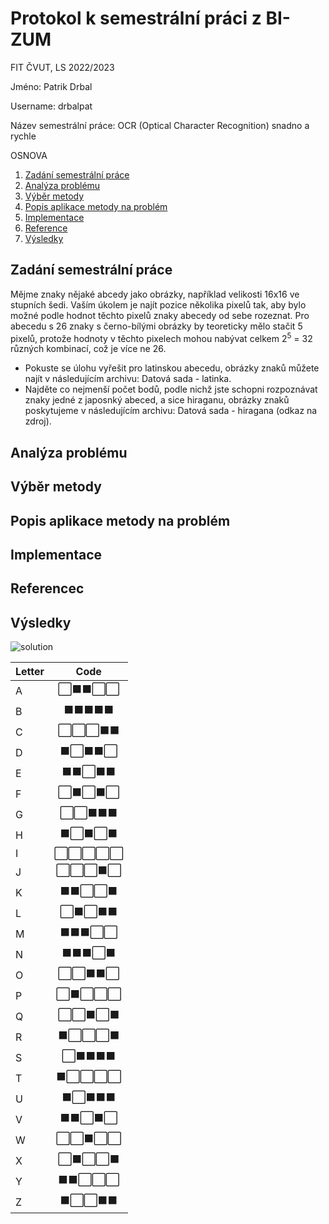 # Protokol k semestrální práci z BI-ZUM

FIT ČVUT, LS 2022/2023

Jméno: Patrik Drbal

Username: drbalpat

Název semestrální práce: OCR (Optical Character Recognition) snadno a rychle

OSNOVA
1. [Zadání semestrální práce](#zadání-semestrální-práce)
2. [Analýza problému](#analýza-problému)
3. [Výběr metody](#výběr-metody)
4. [Popis aplikace metody na problém](#popis-aplikace-metody-na-problém)
5. [Implementace](#implementace)
6. [Reference](#reference)
7. [Výsledky](#výsledky)


## Zadání semestrální práce

Mějme znaky nějaké abcedy jako obrázky, například velikosti 16x16 ve stupních šedi. Vaším úkolem je najít pozice několika pixelů tak, aby bylo možné podle hodnot těchto pixelů znaky abecedy od sebe rozeznat. Pro abecedu s 26 znaky s černo-bílými obrázky by teoreticky mělo stačit 5 pixelů, protože hodnoty v těchto pixelech mohou nabývat celkem 2<sup>5</sup> = 32 různých kombinací, což je více ne 26.

- Pokuste se úlohu vyřešit pro latinskou abecedu, obrázky znaků můžete najít v následujícím archivu: Datová sada - latinka.
- Najděte co nejmenší počet bodů, podle nichž jste schopni rozpoznávat znaky jedné z japosnký abeced, a sice hiraganu, obrázky znaků poskytujeme v následujícím archivu: Datová sada - hiragana (odkaz na zdroj).


## Analýza problému


## Výběr metody


## Popis aplikace metody na problém


## Implementace


## Referencec



## Výsledky

![solution](solution.png)

|  Letter |    Code    |
|---------|:----------:|
|    A    |  ⬜⬛⬛⬜⬜  |
|    B    |  ⬛⬛⬛⬛⬛  |
|    C    |  ⬜⬜⬜⬛⬛  |
|    D    |  ⬛⬜⬛⬛⬜  |
|    E    |  ⬛⬛⬜⬛⬛  |
|    F    |  ⬜⬛⬜⬛⬜  |
|    G    |  ⬜⬜⬛⬛⬛  |
|    H    |  ⬛⬜⬛⬜⬛  |
|    I    |  ⬜⬜⬜⬜⬜  |
|    J    |  ⬜⬜⬜⬛⬜  |
|    K    |  ⬛⬛⬜⬜⬛  |
|    L    |  ⬜⬛⬜⬛⬛  |
|    M    |  ⬛⬛⬛⬜⬜  |
|    N    |  ⬛⬛⬛⬜⬛  |
|    O    |  ⬜⬜⬛⬛⬜  |
|    P    |  ⬜⬛⬜⬜⬜  |
|    Q    |  ⬜⬜⬛⬜⬛  |
|    R    |  ⬛⬜⬜⬜⬛  |
|    S    |  ⬜⬛⬛⬛⬛  |
|    T    |  ⬛⬜⬜⬜⬜  |
|    U    |  ⬛⬜⬛⬛⬛  |
|    V    |  ⬛⬛⬜⬛⬜  |
|    W    |  ⬜⬜⬛⬜⬜  |
|    X    |  ⬜⬛⬜⬜⬛  |
|    Y    |  ⬛⬛⬜⬜⬜  |
|    Z    |  ⬛⬜⬜⬛⬛  |
